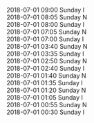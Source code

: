 2018-07-01 09:00 Sunday  I  
2018-07-01 08:05 Sunday  N  
2018-07-01 08:00 Sunday  I  
2018-07-01 07:05 Sunday  N  
2018-07-01 07:00 Sunday  I  
2018-07-01 03:40 Sunday  N  
2018-07-01 03:35 Sunday  I  
2018-07-01 02:50 Sunday  N  
2018-07-01 02:40 Sunday  I  
2018-07-01 01:40 Sunday  N  
2018-07-01 01:35 Sunday  I  
2018-07-01 01:20 Sunday  N  
2018-07-01 01:05 Sunday  I  
2018-07-01 00:55 Sunday  N  
2018-07-01 00:30 Sunday  I  
